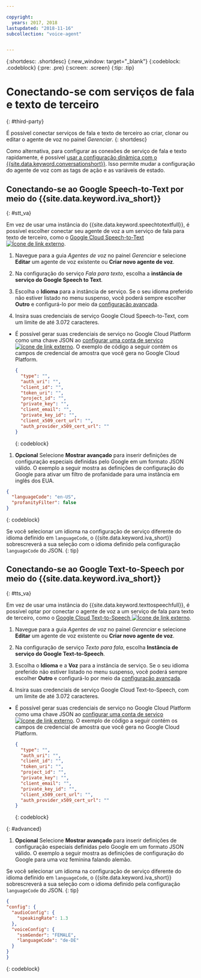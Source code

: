 ```yaml
---

copyright:
  years: 2017, 2018
lastupdated: "2018-11-16"
subcollection: "voice-agent"


---
```


{:shortdesc: .shortdesc}
{:new_window: target="_blank"}
{:codeblock: .codeblock}
{:pre: .pre}
{:screen: .screen}
{:tip: .tip}


# Conectando-se com serviços de fala e texto de terceiro
{: #third-party}

É possível conectar serviços de fala e texto de terceiro ao criar, clonar ou editar o agente de voz no painel _Gerenciar_.
{: shortdesc}

Como alternativa, para configurar as conexões de serviço de fala e texto rapidamente, é possível [usar a configuração dinâmica com o {{site.data.keyword.conversationshort}}](/docs/services/voice-agent?topic=voice-agent-dynamic-donfig). Isso permite mudar a configuração do agente de voz com as tags de ação e as variáveis de estado.

## Conectando-se ao Google Speech-to-Text por meio do {{site.data.keyword.iva_short}}
{: #stt_va}

Em vez de usar uma instância do {{site.data.keyword.speechtotextfull}}, é possível escolher conectar seu agente de voz a um serviço de fala para texto de terceiro, como o [Google Cloud Speech-to-Text ![Ícone de link externo](../../icons/launch-glyph.svg "Ícone de link externo")](https://cloud.google.com/speech-to-text/).

1. Navegue para a guia _Agentes de voz_ no painel _Gerenciar_ e selecione **Editar** um agente de voz existente ou **Criar novo agente de voz**.

1. Na configuração do serviço _Fala para texto_, escolha a **instância de serviço do Google Speech to Text**.

1. Escolha o **Idioma** para a instância de serviço. Se o seu idioma preferido não estiver listado no menu suspenso, você poderá sempre escolher **Outro** e configurá-lo por meio da [configuração avançada](/docs/services/voice-agent?topic=voice-agent-third-party#advanced).

1. Insira suas credenciais de serviço Google Cloud Speech-to-Text, com um limite de até 3.072 caracteres.
  * É possível gerar suas credenciais de serviço no Google Cloud Platform como uma chave JSON ao [configurar uma conta de serviço ![ícone de link externo](../../icons/launch-glyph.svg "Ícone de link externo")](https://cloud.google.com/video-intelligence/docs/common/auth#set_up_a_service_account). O exemplo de código a seguir contém os campos de credencial de amostra que você gera no Google Cloud Platform.

    ```json
    {
      "type": "",
      "auth_uri": "",
      "client_id": "",
      "token_uri": "",
      "project_id": "",
      "private_key": "",
      "client_email": "",
      "private_key_id": "",
      "client_x509_cert_url": "",
      "auth_provider_x509_cert_url": ""
    }
    ```
    {: codeblock}

1. **Opcional** Selecione **Mostrar avançado** para inserir definições de configuração especiais definidas pelo Google em um formato JSON válido.
  O exemplo a seguir mostra as definições de configuração do Google para ativar um filtro de profanidade para uma instância em inglês dos EUA.
  ```json
  {
    "languageCode": "en-US",
    "profanityFilter": false
  }
  ```
  {: codeblock}

  Se você selecionar um idioma na configuração de serviço diferente do idioma definido em `languageCode`, o {{site.data.keyword.iva_short}} sobrescreverá a sua seleção com o idioma definido pela configuração `languageCode` do JSON.
  {: tip}

## Conectando-se ao Google Text-to-Speech por meio do {{site.data.keyword.iva_short}}
{: #tts_va}

Em vez de usar uma instância do {{site.data.keyword.texttospeechfull}}, é possível optar por conectar o agente de voz a um serviço de fala para texto de terceiro, como o [Google Cloud Text-to-Speech ![Ícone de link externo](../../icons/launch-glyph.svg "Ícone de link externo")](https://cloud.google.com/text-to-speech/).

1. Navegue para a guia _Agentes de voz_ no painel _Gerenciar_ e selecione **Editar** um agente de voz existente ou **Criar novo agente de voz**.

1. Na configuração de serviço _Texto para fala_, escolha **Instância de serviço do Google Text-to-Speech**.

1. Escolha o **Idioma** e a **Voz** para a instância de serviço. Se o seu idioma preferido não estiver listado no menu suspenso, você poderá sempre escolher **Outro** e configurá-lo por meio da [configuração avançada](/docs/services/voice-agent?topic=voice-agent-third-party#advanced).

1. Insira suas credenciais de serviço Google Cloud Text-to-Speech, com um limite de até 3.072 caracteres.
  * É possível gerar suas credenciais de serviço no Google Cloud Platform como uma chave JSON ao [configurar uma conta de serviço ![ícone de link externo](../../icons/launch-glyph.svg "Ícone de link externo")](https://cloud.google.com/video-intelligence/docs/common/auth#set_up_a_service_account). O exemplo de código a seguir contém os campos de credencial de amostra que você gera no Google Cloud Platform.

    ```json
    {
      "type": "",
      "auth_uri": "",
      "client_id": "",
      "token_uri": "",
      "project_id": "",
      "private_key": "",
      "client_email": "",
      "private_key_id": "",
      "client_x509_cert_url": "",
      "auth_provider_x509_cert_url": ""
    }
    ```
    {: codeblock}

{: #advanced}
1. **Opcional** Selecione **Mostrar avançado** para inserir definições de configuração especiais definidas pelo Google em um formato JSON válido.
  O exemplo a seguir mostra as definições de configuração do Google para uma voz feminina falando alemão.

  Se você selecionar um idioma na configuração de serviço diferente do idioma definido em `languageCode`, o {{site.data.keyword.iva_short}} sobrescreverá a sua seleção com o idioma definido pela configuração `languageCode` do JSON.
  {: tip}

  ```json
  {
  "config": {
    "audioConfig": {
      "speakingRate": 1.3
    },
    "voiceConfig": {
      "ssmGender": "FEMALE",
      "languageCode": "de-DE"
    }
  }
  }
  ```
  {: codeblock}
